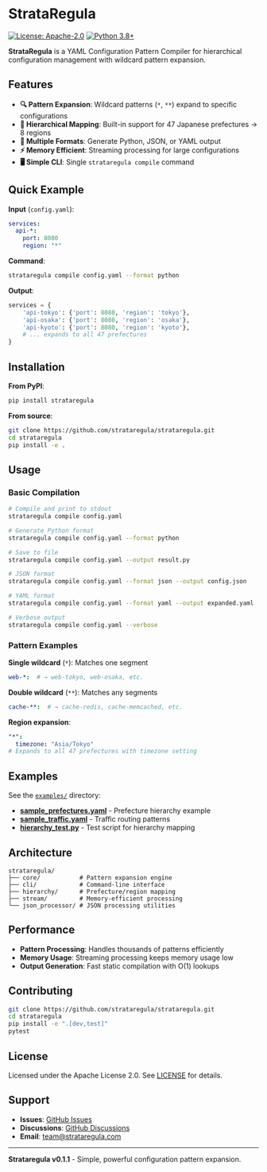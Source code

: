 # StrataRegula

[![License: Apache-2.0](https://img.shields.io/badge/License-Apache%202.0-blue.svg)](https://opensource.org/licenses/Apache-2.0)
[![Python 3.8+](https://img.shields.io/badge/python-3.8+-blue.svg)](https://www.python.org/downloads/)

**StrataRegula** is a YAML Configuration Pattern Compiler for hierarchical configuration management with wildcard pattern expansion.

## Features

- **🔍 Pattern Expansion**: Wildcard patterns (`*`, `**`) expand to specific configurations
- **🗾 Hierarchical Mapping**: Built-in support for 47 Japanese prefectures → 8 regions
- **📄 Multiple Formats**: Generate Python, JSON, or YAML output
- **⚡ Memory Efficient**: Streaming processing for large configurations
- **🖥️ Simple CLI**: Single `strataregula compile` command

## Quick Example

**Input** (`config.yaml`):
```yaml
services:
  api-*:
    port: 8080
    region: "*"
```

**Command**:
```bash
strataregula compile config.yaml --format python
```

**Output**:
```python
services = {
    'api-tokyo': {'port': 8080, 'region': 'tokyo'},
    'api-osaka': {'port': 8080, 'region': 'osaka'},
    'api-kyoto': {'port': 8080, 'region': 'kyoto'},
    # ... expands to all 47 prefectures
}
```

## Installation

**From PyPI**:
```bash
pip install strataregula
```

**From source**:
```bash
git clone https://github.com/strataregula/strataregula.git
cd strataregula
pip install -e .
```

## Usage

### Basic Compilation
```bash
# Compile and print to stdout
strataregula compile config.yaml

# Generate Python format
strataregula compile config.yaml --format python

# Save to file
strataregula compile config.yaml --output result.py

# JSON format
strataregula compile config.yaml --format json --output config.json

# YAML format  
strataregula compile config.yaml --format yaml --output expanded.yaml

# Verbose output
strataregula compile config.yaml --verbose
```

### Pattern Examples

**Single wildcard** (`*`): Matches one segment
```yaml
web-*:  # → web-tokyo, web-osaka, etc.
```

**Double wildcard** (`**`): Matches any segments  
```yaml
cache-**:  # → cache-redis, cache-memcached, etc.
```

**Region expansion**:
```yaml
"*":
  timezone: "Asia/Tokyo"
# Expands to all 47 prefectures with timezone setting
```

## Examples

See the [`examples/`](examples/) directory:
- **[sample_prefectures.yaml](examples/sample_prefectures.yaml)** - Prefecture hierarchy example
- **[sample_traffic.yaml](examples/sample_traffic.yaml)** - Traffic routing patterns
- **[hierarchy_test.py](examples/hierarchy_test.py)** - Test script for hierarchy mapping

## Architecture

```
strataregula/
├── core/           # Pattern expansion engine
├── cli/            # Command-line interface
├── hierarchy/      # Prefecture/region mapping
├── stream/         # Memory-efficient processing
└── json_processor/ # JSON processing utilities
```

## Performance

- **Pattern Processing**: Handles thousands of patterns efficiently
- **Memory Usage**: Streaming processing keeps memory usage low
- **Output Generation**: Fast static compilation with O(1) lookups

## Contributing

```bash
git clone https://github.com/strataregula/strataregula.git
cd strataregula
pip install -e ".[dev,test]"
pytest
```

## License

Licensed under the Apache License 2.0. See [LICENSE](LICENSE) for details.

## Support

- **Issues**: [GitHub Issues](https://github.com/strataregula/strataregula/issues)
- **Discussions**: [GitHub Discussions](https://github.com/strataregula/strataregula/discussions)  
- **Email**: team@strataregula.com

---

**Strataregula v0.1.1** - Simple, powerful configuration pattern expansion.
